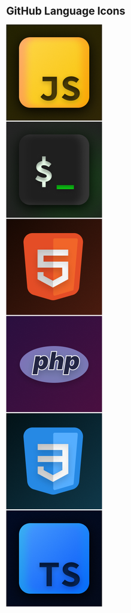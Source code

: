 # GitHub Language Icons
<img src="JavaScript.png"><img src="Shell.png">
<img src="HTML.png"><img src="PHP.png">
<img src="CSS.png"><img src="TypeScript.png">
